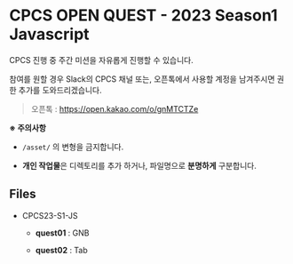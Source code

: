 # CPCS OPEN QUEST - 2023 Season1 Javascript

CPCS 진행 중 주간 미션을 자유롭게 진행할 수 있습니다. 

참여를 원할 경우 Slack의 CPCS 채널 또는, 오픈톡에서 사용할 계정을 남겨주시면 권한 추가를 도와드리겠습니다.

> 오픈톡 : https://open.kakao.com/o/gnMTCTZe

 

**※ 주의사항**
 
  - ` /asset/ ` 의 변형을 금지합니다.
  
  - **개인 작업물**은 디렉토리를 추가 하거나, 파일명으로 **분명하게** 구분합니다.



## Files

- CPCS23-S1-JS

  -  **quest01** : GNB

  -  **quest02** : Tab
